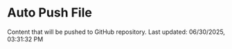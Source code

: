 # Auto Push File

Content that will be pushed to GitHub repository.
Last updated: 06/30/2025, 03:31:32 PM